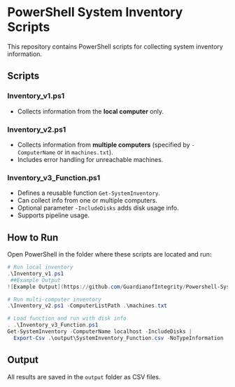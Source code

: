 # PowerShell System Inventory Scripts

This repository contains PowerShell scripts for collecting system inventory information.

## Scripts

### Inventory_v1.ps1
- Collects information from the **local computer** only.

### Inventory_v2.ps1
- Collects information from **multiple computers** (specified by `-ComputerName` or in `machines.txt`).
- Includes error handling for unreachable machines.

### Inventory_v3_Function.ps1
- Defines a reusable function `Get-SystemInventory`.
- Can collect info from one or multiple computers.
- Optional parameter `-IncludeDisks` adds disk usage info.
- Supports pipeline usage.

## How to Run

Open PowerShell in the folder where these scripts are located and run:

```powershell
# Run local inventory
.\Inventory_v1.ps1
 ##Example Output
![Example Output](https://github.com/GuardianofIntegrity/Powershell-System-Inventory/blob/main/Script%20test.jpg)

# Run multi-computer inventory
.\Inventory_v2.ps1 -ComputerListPath .\machines.txt

# Load function and run with disk info
. .\Inventory_v3_Function.ps1
Get-SystemInventory -ComputerName localhost -IncludeDisks |
  Export-Csv .\output\SystemInventory_Function.csv -NoTypeInformation
```

## Output

All results are saved in the `output` folder as CSV files.
